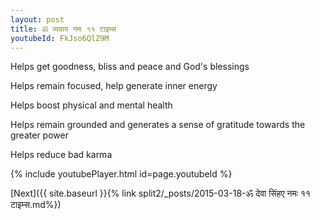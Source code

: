 ```yaml
---
layout: post
title: ॐ व्यग्राय नमः ११ टाइम्स
youtubeId: FkJso6QlZ9M
---
```

 
 
Helps get goodness, bliss and peace and God's blessings
 
Helps remain focused, help generate inner energy 
 
Helps boost physical and mental health 
 
Helps remain grounded and generates a sense of gratitude towards the greater power 
 
Helps reduce bad karma
 
 
 
 


{% include youtubePlayer.html id=page.youtubeId %}
 
[Next]({{ site.baseurl }}{% link  split2/_posts/2015-03-18-ॐ देवा सिंहए नमः ११ टाइम्स.md%})
 
